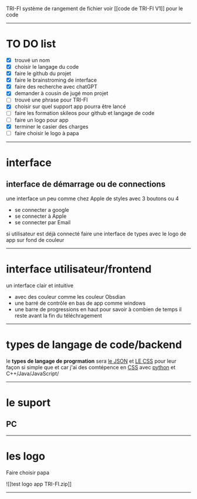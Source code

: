TRI-FI système de rangement de fichier
voir [[code de TRI-FI V1]] pour le code

***

# TO DO list 

- [x] trouvé un nom
- [x] choisir le langage du code
- [x] faire le github du projet 
- [x] faire le brainstroming de interface 
- [x] faire des recherche avec chatGPT
- [x] demander à cousin de jugé mon projet
- [ ] trouvé une phrase pour TRI-FI
- [x] choisir sur quel support app pourra être lancé
- [ ] faire les formation skileos pour github et langage de code 
- [ ] faire un logo pour app
- [x] terminer le casier des charges 
- [ ] faire choisir le logo à papa 

***

# interface

## interface de démarrage ou de connections 

une interface un peu comme chez Apple de styles avec 3 boutons ou 4 

- se connecter a google
- se connecter à Apple 
- se connecter par Email

si utilisateur est déjà connecté faire une interface de types avec le logo de app sur fond de couleur 

***

# interface utilisateur/frontend

un interface clair et intuitive 
- avec des couleur comme les couleur Obsdian
- une barré de contrôle en bas de app comme windows 
- une barre de progressions en haut pour savoir à combien de temps il reste avant la fin 
du téléchragement 

***
# types de langage de code/backend

le **types de langage de progrmation** sera <u>le JSON</u> et <u>LE CSS</u> pour leur façon si simple que 
et car j'ai des comtépence en <u>CSS</u> avec <u>python</u> et C++/Java/JavaScript/

---

# le suport 

## PC

---

# les logo 
Faire choisir papa 

![[test logo app TRI-FI.zip]]

***
